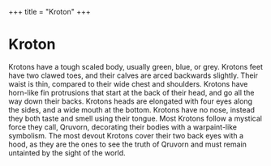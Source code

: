 +++
title = "Kroton"
+++

# Kroton

Krotons have a tough scaled body, usually green, blue, or grey. Krotons feet have two clawed toes, and their calves are
arced backwards slightly. Their waist is thin, compared to their wide chest and shoulders. Krotons have horn-like fin
protrusions that start at the back of their head, and go all the way down their backs. Krotons heads are elongated with
four eyes along the sides, and a wide mouth at the bottom. Krotons have no nose, instead they both taste and smell using
their tongue. Most Krotons follow a mystical force they call, Qruvorn, decorating their bodies with a warpaint-like
symbolism. The most devout Krotons cover their two back eyes with a hood, as they are the ones to see the truth of
Qruvorn and must remain untainted by the sight of the world.
